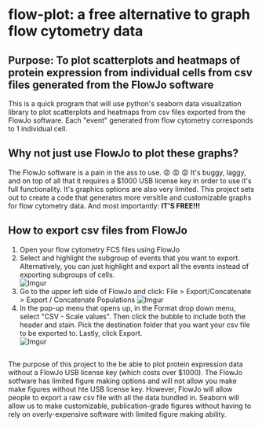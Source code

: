 # flow-plot: a free alternative to graph flow cytometry data

## Purpose:  To plot scatterplots and heatmaps of protein expression from individual cells from csv files generated from the FlowJo software
This is a quick program that will use python's seaborn data visualization library to plot scatterplots and heatmaps from csv files exported from the FlowJo software.  Each "event" generated from flow cytometry corresponds to 1 individual cell.

## Why not just use FlowJo to plot these graphs? 
The FlowJo software is a pain in the ass to use. :rage: :rage: :rage: It's buggy, laggy, and on top of all that it requires a $1000 USB license key in order to use it's full functionality.  It's graphics options are also very limited.  This project sets out to create a code that generates more versitile and customizable graphs for flow cytometry data.  And most importantly:  **IT'S FREE!!!**

## How to export csv files from FlowJo
1. Open your flow cytometry FCS files using FlowJo
2. Select and highlight the subgroup of events that you want to export.  Alternatively, you can just highlight and export all the events instead of exporting subgroups of cells.  
![Imgur](https://i.imgur.com/LIdrQV6.png)
3. Go to the upper left side of FlowJo and click: File > Export/Concatenate > Export / Concatenate Populations 
![Imgur](https://i.imgur.com/SJiRDd1.png)
4. In the pop-up menu that opens up, in the Format drop down menu, select "CSV - Scale values".  Then click the bubble to include both the header and stain.  Pick the destination folder that you want your csv file to be exported to.  Lastly, click Export.  
![Imgur](https://i.imgur.com/5ZBwXSG.png)

## 
The purpose of this project to the be able to plot protein expression data without a FlowJo USB license key (which costs over $1000).  The FlowJo sotfware has limited figure making options and will not allow you make make figures without hte USB license key.  However, FlowJo will allow people to export a raw csv file with all the data bundled in.  Seaborn will allow us to make customizable, publication-grade figures without having to rely on overly-expensive software with limited figure making ability.